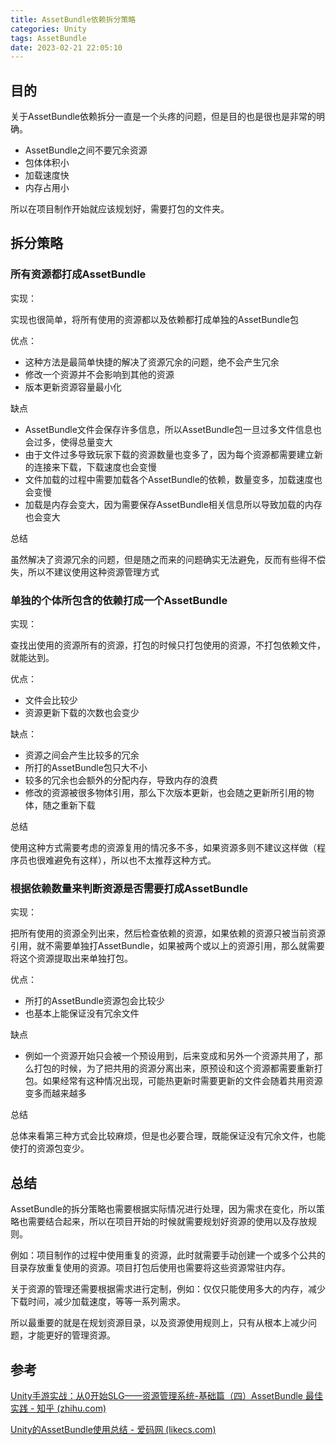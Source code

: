 ```yaml
---
title: AssetBundle依赖拆分策略
categories: Unity
tags: AssetBundle
date: 2023-02-21 22:05:10
---
```


## 目的

关于AssetBundle依赖拆分一直是一个头疼的问题，但是目的也是很也是非常的明确。

- AssetBundle之间不要冗余资源
- 包体体积小
- 加载速度快
- 内存占用小

所以在项目制作开始就应该规划好，需要打包的文件夹。

## 拆分策略

### 所有资源都打成AssetBundle

实现：

实现也很简单，将所有使用的资源都以及依赖都打成单独的AssetBundle包

优点：

- 这种方法是最简单快捷的解决了资源冗余的问题，绝不会产生冗余
- 修改一个资源并不会影响到其他的资源
- 版本更新资源容量最小化

缺点

- AssetBundle文件会保存许多信息，所以AssetBundle包一旦过多文件信息也会过多，使得总量变大
- 由于文件过多导致玩家下载的资源数量也变多了，因为每个资源都需要建立新的连接来下载，下载速度也会变慢
- 文件加载的过程中需要加载各个AssetBundle的依赖，数量变多，加载速度也会变慢
- 加载是内存会变大，因为需要保存AssetBundle相关信息所以导致加载的内存也会变大

总结

虽然解决了资源冗余的问题，但是随之而来的问题确实无法避免，反而有些得不偿失，所以不建议使用这种资源管理方式

### 单独的个体所包含的依赖打成一个AssetBundle

实现：

查找出使用的资源所有的资源，打包的时候只打包使用的资源，不打包依赖文件，就能达到。

优点：

- 文件会比较少
- 资源更新下载的次数也会变少

缺点：

- 资源之间会产生比较多的冗余
- 所打的AssetBundle包只大不小
- 较多的冗余也会额外的分配内存，导致内存的浪费
- 修改的资源被很多物体引用，那么下次版本更新，也会随之更新所引用的物体，随之重新下载

总结

使用这种方式需要考虑的资源复用的情况多不多，如果资源多则不建议这样做（程序员也很难避免有这样），所以也不太推荐这种方式。

### 根据依赖数量来判断资源是否需要打成AssetBundle

实现：

把所有使用的资源全列出来，然后检查依赖的资源，如果依赖的资源只被当前资源引用，就不需要单独打AssetBundle，如果被两个或以上的资源引用，那么就需要将这个资源提取出来单独打包。

优点：

- 所打的AssetBundle资源包会比较少
- 也基本上能保证没有冗余文件

缺点

- 例如一个资源开始只会被一个预设用到，后来变成和另外一个资源共用了，那么打包的时候，为了把共用的资源分离出来，原预设和这个资源都需要重新打包。如果经常有这种情况出现，可能热更新时需要更新的文件会随着共用资源变多而越来越多

总结

总体来看第三种方式会比较麻烦，但是也必要合理，既能保证没有冗余文件，也能使打的资源包变少。

## 总结

AssetBundle的拆分策略也需要根据实际情况进行处理，因为需求在变化，所以策略也需要结合起来，所以在项目开始的时候就需要规划好资源的使用以及存放规则。

例如：项目制作的过程中使用重复的资源，此时就需要手动创建一个或多个公共的目录存放重复使用的资源。项目打包后使用也需要将这些资源常驻内存。

关于资源的管理还需要根据需求进行定制，例如：仅仅只能使用多大的内存，减少下载时间，减少加载速度，等等一系列需求。

所以最重要的就是在规划资源目录，以及资源使用规则上，只有从根本上减少问题，才能更好的管理资源。

## 参考

[Unity手游实战：从0开始SLG——资源管理系统-基础篇（四）AssetBundle 最佳实践 - 知乎 (zhihu.com)](https://zhuanlan.zhihu.com/p/98081170)

[Unity的AssetBundle使用总结 - 爱码网 (likecs.com)](https://www.likecs.com/show-203959410.html#AssetBundle_44)


